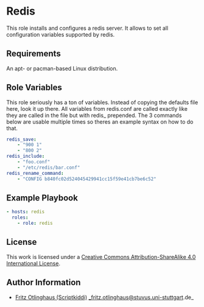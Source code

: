 # Redis

This role installs and configures a redis server. It allows to set all configuration variables supported by redis.


## Requirements

An apt- or pacman-based Linux distribution.


## Role Variables

This role seriously has a ton of variables. Instead of copying the defaults file here, look it up there. All variables from redis.conf are called exactly like they are called in the file but with redis_ prepended.
The 3 commands below are usable multiple times so theres an example syntax on how to do that.
```yml
redis_save:
    - "900 1"
    - "800 2"
redis_include:
    - "foo.conf"
    - "/etc/redis/bar.conf"
redis_rename_command:
    - "CONFIG b840fc02d524045429941cc15f59e41cb7be6c52"
```

## Example Playbook

```yml
- hosts: redis
  roles:
    - role: redis
```

## License

This work is licensed under a [Creative Commons Attribution-ShareAlike 4.0 International License](http://creativecommons.org/licenses/by-sa/4.0/).


## Author Information

 * [Fritz Otlinghaus (Scriptkiddi)](https://github.com/Scriptkiddi) _fritz.otlinghaus@stuvus.uni-stuttgart.de_
